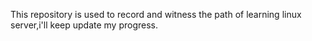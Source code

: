 This repository is used to record and witness the path of
learning linux server,i'll keep update my progress.
